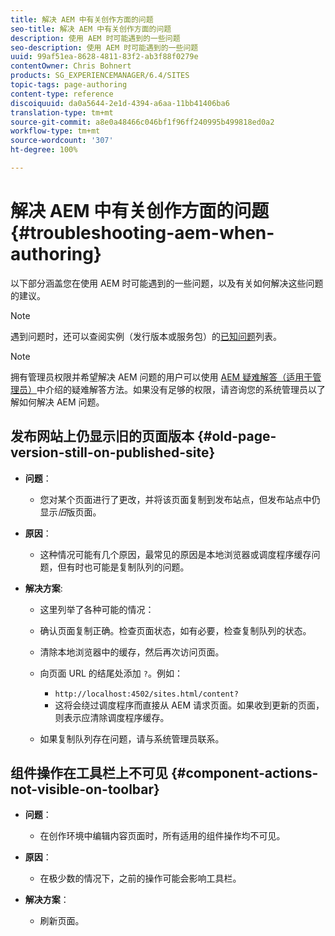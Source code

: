 ```yaml
---
title: 解决 AEM 中有关创作方面的问题
seo-title: 解决 AEM 中有关创作方面的问题
description: 使用 AEM 时可能遇到的一些问题
seo-description: 使用 AEM 时可能遇到的一些问题
uuid: 99af51ea-8628-4811-83f2-ab3f88f0279e
contentOwner: Chris Bohnert
products: SG_EXPERIENCEMANAGER/6.4/SITES
topic-tags: page-authoring
content-type: reference
discoiquuid: da0a5644-2e1d-4394-a6aa-11bb41406ba6
translation-type: tm+mt
source-git-commit: a8e0a48466c046bf1f96ff240995b499818ed0a2
workflow-type: tm+mt
source-wordcount: '307'
ht-degree: 100%

---
```



# 解决 AEM 中有关创作方面的问题{#troubleshooting-aem-when-authoring}

以下部分涵盖您在使用 AEM 时可能遇到的一些问题，以及有关如何解决这些问题的建议。

>[!NOTE]
>
>遇到问题时，还可以查阅实例（发行版本或服务包）的[已知问题](/help/release-notes/known-issues.md)列表。

>[!NOTE]
>
>拥有管理员权限并希望解决 AEM 问题的用户可以使用 [AEM 疑难解答（适用于管理员）](/help/sites-administering/troubleshoot.md)中介绍的疑难解答方法。如果没有足够的权限，请咨询您的系统管理员以了解如何解决 AEM 问题。

## 发布网站上仍显示旧的页面版本 {#old-page-version-still-on-published-site}

* **问题**：

   * 您对某个页面进行了更改，并将该页面复制到发布站点，但发布站点中仍显示&#x200B;*旧*&#x200B;版页面。

* **原因**：

   * 这种情况可能有几个原因，最常见的原因是本地浏览器或调度程序缓存问题，但有时也可能是复制队列的问题。

* **解决方案**:

   * 这里列举了各种可能的情况：
   * 确认页面复制正确。检查页面状态，如有必要，检查复制队列的状态。
   * 清除本地浏览器中的缓存，然后再次访问页面。
   * 向页面 URL 的结尾处添加 `?`。例如：

      * `http://localhost:4502/sites.html/content?`
      * 这将会绕过调度程序而直接从 AEM 请求页面。如果收到更新的页面，则表示应清除调度程序缓存。
   * 如果复制队列存在问题，请与系统管理员联系。


## 组件操作在工具栏上不可见 {#component-actions-not-visible-on-toolbar}

* **问题**：

   * 在创作环境中编辑内容页面时，所有适用的组件操作均不可见。

* **原因**：

   * 在极少数的情况下，之前的操作可能会影响工具栏。

* **解决方案**：

   * 刷新页面。

